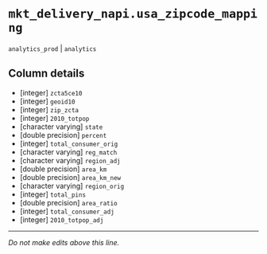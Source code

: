 # `mkt_delivery_napi.usa_zipcode_mapping`
`analytics_prod` | `analytics`

## Column details
* [integer]   `zcta5ce10`
* [integer]   `geoid10`
* [integer]   `zip_zcta`
* [integer]   `2010_totpop`
* [character varying] `state`
* [double precision] `percent`
* [integer]   `total_consumer_orig`
* [character varying] `reg_match`
* [character varying] `region_adj`
* [double precision] `area_km`
* [double precision] `area_km_new`
* [character varying] `region_orig`
* [integer]   `total_pins`
* [double precision] `area_ratio`
* [integer]   `total_consumer_adj`
* [integer]   `2010_totpop_adj`

-------------------------------------------------------------------------------
*Do not make edits above this line.*
